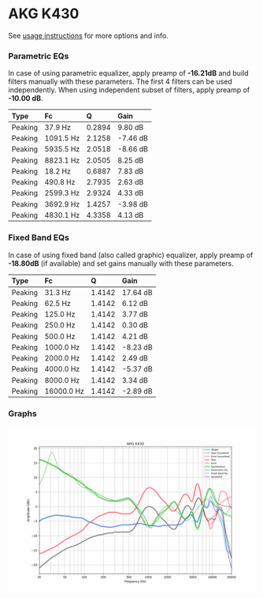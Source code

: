 # AKG K430
See [usage instructions](https://github.com/jaakkopasanen/AutoEq#usage) for more options and info.

### Parametric EQs
In case of using parametric equalizer, apply preamp of **-16.21dB** and build filters manually
with these parameters. The first 4 filters can be used independently.
When using independent subset of filters, apply preamp of **-10.00 dB**.

| Type    | Fc        |      Q | Gain     |
|:--------|:----------|:-------|:---------|
| Peaking | 37.9 Hz   | 0.2894 | 9.80 dB  |
| Peaking | 1091.5 Hz | 2.1258 | -7.46 dB |
| Peaking | 5935.5 Hz | 2.0518 | -8.66 dB |
| Peaking | 8823.1 Hz | 2.0505 | 8.25 dB  |
| Peaking | 18.2 Hz   | 0.6887 | 7.83 dB  |
| Peaking | 490.8 Hz  | 2.7935 | 2.63 dB  |
| Peaking | 2599.3 Hz | 2.9324 | 4.33 dB  |
| Peaking | 3692.9 Hz | 1.4257 | -3.98 dB |
| Peaking | 4830.1 Hz | 4.3358 | 4.13 dB  |

### Fixed Band EQs
In case of using fixed band (also called graphic) equalizer, apply preamp of **-18.80dB**
(if available) and set gains manually with these parameters.

| Type    | Fc         |      Q | Gain     |
|:--------|:-----------|:-------|:---------|
| Peaking | 31.3 Hz    | 1.4142 | 17.64 dB |
| Peaking | 62.5 Hz    | 1.4142 | 6.12 dB  |
| Peaking | 125.0 Hz   | 1.4142 | 3.77 dB  |
| Peaking | 250.0 Hz   | 1.4142 | 0.30 dB  |
| Peaking | 500.0 Hz   | 1.4142 | 4.21 dB  |
| Peaking | 1000.0 Hz  | 1.4142 | -8.23 dB |
| Peaking | 2000.0 Hz  | 1.4142 | 2.49 dB  |
| Peaking | 4000.0 Hz  | 1.4142 | -5.37 dB |
| Peaking | 8000.0 Hz  | 1.4142 | 3.34 dB  |
| Peaking | 16000.0 Hz | 1.4142 | -2.89 dB |

### Graphs
![](./AKG%20K430.png)